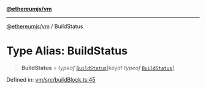 [**@ethereumjs/vm**](../README.md)

***

[@ethereumjs/vm](../README.md) / BuildStatus

# Type Alias: BuildStatus

> **BuildStatus** = *typeof* [`BuildStatus`](../variables/BuildStatus.md)\[keyof *typeof* [`BuildStatus`](../variables/BuildStatus.md)\]

Defined in: [vm/src/buildBlock.ts:45](https://github.com/ethereumjs/ethereumjs-monorepo/blob/master/packages/vm/src/buildBlock.ts#L45)

